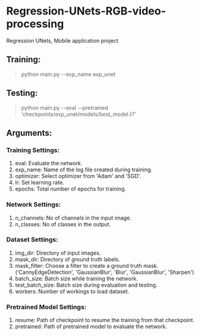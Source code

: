 # Regression-UNets-RGB-video-processing
Regression UNets, Mobile application project

## Training:
> python main.py --exp_name exp_unet

## Testing:
> python main.py --eval --pretrained 'checkpoints/exp_unet/models/best_model.t7'

## Arguments:
### Training Settings:
1. eval: Evaluate the network.
2. exp_name: Name of the log file created during training.
3. optimizer: Select optimizer from 'Adam' and 'SGD'.
4. lr: Set learning rate.
5. epochs: Total number of epochs for training.

### Network Settings:
1. n_channels: No of channels in the input image.
2. n_classes: No of classes in the output.

### Dataset Settings:
1. img_dir: Directory of input images.
2. mask_dir: Directory of ground truth labels.
3. mask_filter: Choose a filter to create a ground truth mask. ('CannyEdgeDetection', 'GaussianBlur', 'Blur', 'GaussianBlur', 'Sharpen')
4. batch_size: Batch size while training the network.
5. test_batch_size: Batch size during evaluation and testing.
6. workers: Number of workings to load dataset.

### Pretrained Model Settings:
1. resume: Path of checkpoint to resume the training from that checkpoint.
2. pretrained: Path of pretrained model to evaluate the network.